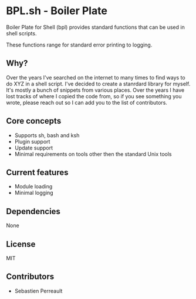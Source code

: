 BPL.sh - Boiler Plate
==============

Boiler Plate for Shell (bpl) provides standard functions that can be used in
shell scripts.

These functions range for standard error printing to logging.

Why?
----

Over the years I've searched on the internet to many times to find ways to do
XYZ in a shell script. I've decided to create a stanrdard library for myself.
It's mostly a bunch of snippets from various places. Over the years I have lost
tracks of where I copied the code from, so if you see something you wrote,
please reach out so I can add you to the list of contributors.

Core concepts
-------------

- Supports sh, bash and ksh
- Plugin support
- Update support
- Minimal requirements on tools other then the standard Unix tools

Current features
----------------

- Module loading
- Minimal logging

Dependencies
------------

None

License
-------

MIT

Contributors
------------

- Sebastien Perreault
